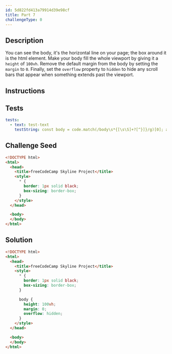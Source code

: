 ```yaml
---
id: 5d822fd413a79914d39e98cf
title: Part 7
challengeType: 0
---
```


## Description

<section id='description'>

You can see the body, it's the horizontal line on your page; the box around it is the html element. Make your body fill the whole viewport by giving it a `height` of `100vh`. Remove the default margin from the body by setting the `margin` to `0`. Finally, set the `overflow` property to `hidden` to hide any scroll bars that appear when something extends past the viewport.

</section>

## Instructions

<section id='instructions'>

</section>

## Tests

<section id='tests'>

```yml
tests:
  - text: test-text
    testString: const body = code.match(/body\s*{[\s\S]+?[^}]}/g)[0]; assert(/height\s*:\s*100vh\s*(;|})/g.test(body) && /margin\s*:\s*(0|0px)\s*(;|})/g.test(body) && /overflow\s*:\s*hidden\s*(;|})/g.test(body));

```

</section>

## Challenge Seed

<section id='challengeSeed'>
<div id='html-seed'>

```html
<!DOCTYPE html>
<html>    
  <head>
    <title>freeCodeCamp Skyline Project</title>
    <style>
      * {
        border: 1px solid black;
        box-sizing: border-box;
      }
    </style>
  </head>

  <body>
  </body>
</html>
```

</div>

</section>

## Solution

<section id='solution'>

```html
<!DOCTYPE html>
<html>    
  <head>
    <title>freeCodeCamp Skyline Project</title>
    <style>
      * {
        border: 1px solid black;
        box-sizing: border-box;
      }

      body {
        height: 100vh;
        margin: 0;
        overflow: hidden;
      }
    </style>
  </head>

  <body>
  </body>
</html>
```

</section>
